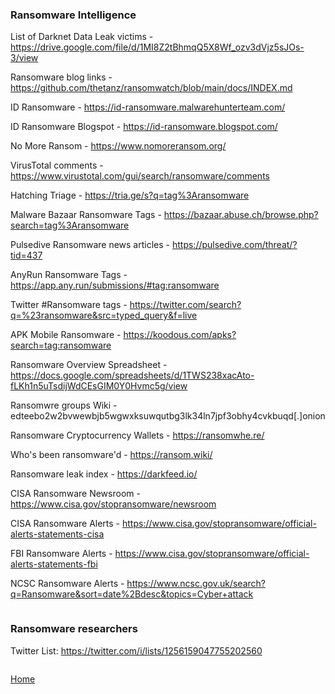 ### Ransomware Intelligence

List of Darknet Data Leak victims - https://drive.google.com/file/d/1MI8Z2tBhmqQ5X8Wf_ozv3dVjz5sJOs-3/view

Ransomware blog links - https://github.com/thetanz/ransomwatch/blob/main/docs/INDEX.md

ID Ransomware - https://id-ransomware.malwarehunterteam.com/

ID Ransomware Blogspot - https://id-ransomware.blogspot.com/

No More Ransom - https://www.nomoreransom.org/

VirusTotal comments - https://www.virustotal.com/gui/search/ransomware/comments

Hatching Triage - https://tria.ge/s?q=tag%3Aransomware

Malware Bazaar Ransomware Tags - https://bazaar.abuse.ch/browse.php?search=tag%3Aransomware

Pulsedive Ransomware news articles - https://pulsedive.com/threat/?tid=437

AnyRun Ransomware Tags - https://app.any.run/submissions/#tag:ransomware

Twitter #Ransomware tags - https://twitter.com/search?q=%23ransomware&src=typed_query&f=live

APK Mobile Ransomware - https://koodous.com/apks?search=tag:ransomware

Ransomware Overview Spreadsheet - https://docs.google.com/spreadsheets/d/1TWS238xacAto-fLKh1n5uTsdijWdCEsGIM0Y0Hvmc5g/view

Ransomwre groups Wiki - edteebo2w2bvwewbjb5wgwxksuwqutbg3lk34ln7jpf3obhy4cvkbuqd[.]onion

Ransomware Cryptocurrency Wallets - https://ransomwhe.re/

Who's been ransomware'd - https://ransom.wiki/

Ransomware leak index - https://darkfeed.io/

CISA Ransomware Newsroom - https://www.cisa.gov/stopransomware/newsroom

CISA Ransomware Alerts - https://www.cisa.gov/stopransomware/official-alerts-statements-cisa

FBI Ransomware Alerts - https://www.cisa.gov/stopransomware/official-alerts-statements-fbi

NCSC Ransomware Alerts - https://www.ncsc.gov.uk/search?q=Ransomware&sort=date%2Bdesc&topics=Cyber+attack

```

```

### Ransomware researchers

Twitter List: https://twitter.com/i/lists/1256159047755202560

```

```
[Home](https://github.com/BushidoUK/Open-source-tools-for-CTI/blob/master/README.md)
